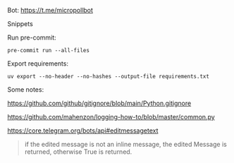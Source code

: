 
Bot:
https://t.me/micropollbot

Snippets

Run pre-commit:
```shell
pre-commit run --all-files
```

Export requirements:
```shell
uv export --no-header --no-hashes --output-file requirements.txt
```


Some notes:

https://github.com/github/gitignore/blob/main/Python.gitignore

https://github.com/mahenzon/logging-how-to/blob/master/common.py

https://core.telegram.org/bots/api#editmessagetext

> if the edited message is not an inline message, the edited Message is returned, otherwise True is returned.

